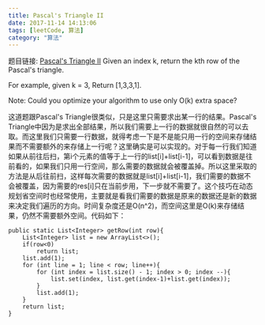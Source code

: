 ```yaml
---
title: Pascal's Triangle II
date: 2017-11-14 14:13:06
tags: [leetCode, 算法]
category: "算法"
---
```

题目链接: [Pascal's Triangle II](https://leetcode.com/problems/pascals-triangle-ii/description/ "Optional title")
Given an index k, return the kth row of the Pascal's triangle.

For example, given k = 3,
Return [1,3,3,1].

Note:
Could you optimize your algorithm to use only O(k) extra space?

这道题跟Pascal's Triangle很类似，只是这里只需要求出某一行的结果。Pascal's Triangle中因为是求出全部结果，所以我们需要上一行的数据就很自然的可以去取。而这里我们只需要一行数据，就得考虑一下是不是能只用一行的空间来存储结果而不需要额外的来存储上一行呢？这里确实是可以实现的。对于每一行我们知道如果从前往后扫，第i个元素的值等于上一行的list[i]+list[i-1]，可以看到数据是往前看的，如果我们只用一行空间，那么需要的数据就会被覆盖掉。所以这里采取的方法是从后往前扫，这样每次需要的数据就是list[i]+list[i-1]，我们需要的数据不会被覆盖，因为需要的res[i]只在当前步用，下一步就不需要了。这个技巧在动态规划省空间时也经常使用，主要就是看我们需要的数据是原来的数据还是新的数据来决定我们遍历的方向。时间复杂度还是O(n^2)，而空间这里是O(k)来存储结果，仍然不需要额外空间。代码如下：
```
public static List<Integer> getRow(int row){
    List<Integer> list = new ArrayList<>();
    if(row<0)
        return list;
    list.add(1);
    for (int line = 1; line < row; line++){
        for (int index = list.size() - 1; index > 0; index --){
            list.set(index, list.get(index-1)+list.get(index));
        }
        list.add(1);
    }
    return list;
}
```